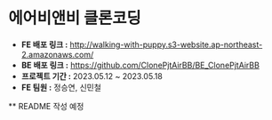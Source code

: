 # 에어비앤비 클론코딩
- **FE 배포 링크 :** http://walking-with-puppy.s3-website.ap-northeast-2.amazonaws.com/
- **BE 배포 링크 :** https://github.com/ClonePjtAirBB/BE_ClonePjtAirBB
- **프로젝트 기간 :** 2023.05.12 ~ 2023.05.18
- **FE 팀원 :** 정승연, 신민철

** README 작성 예정
